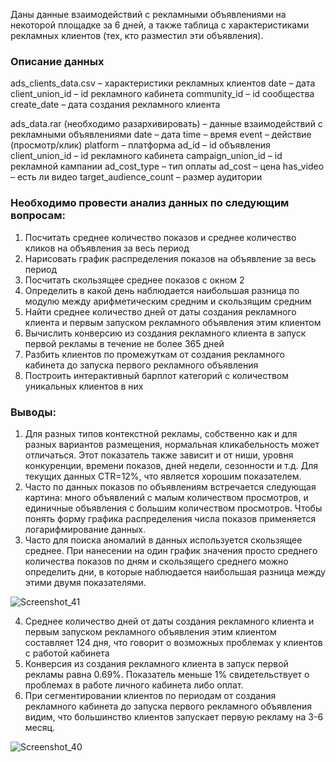 Даны данные взаимодействий с рекламными объявлениями на некоторой площадке за 6 дней, а также таблица с характеристиками рекламных клиентов
(тех, кто разместил эти объявления).

### Описание данных
ads_clients_data.csv – характеристики рекламных клиентов
date – дата
client_union_id – id рекламного кабинета
community_id – id сообщества
create_date – дата создания рекламного клиента

ads_data.rar (необходимо разархивировать) – данные взаимодействий с рекламными объявлениями
date – дата
time – время
event – действие (просмотр/клик)
platform – платформа
ad_id – id объявления
client_union_id – id рекламного кабинета
campaign_union_id – id рекламной кампании
ad_cost_type – тип оплаты
ad_cost – цена
has_video – есть ли видео
target_audience_count – размер аудитории

### Необходимо провести анализ данных по следующим вопросам:
1. Посчитать среднее количество показов и среднее количество кликов на объявления за весь период
2. Нарисовать график распределения показов на объявление за весь период
3. Посчитать скользящее среднее показов с окном 2
4. Определить в какой день наблюдается наибольшая разница по модулю между арифметическим средним и скользящим средним
5. Найти среднее количество дней от даты создания рекламного клиента и первым запуском рекламного объявления этим клиентом
6. Вычислить конверсию из создания рекламного клиента в запуск первой рекламы в течение не более 365 дней
7. Разбить клиентов по промежуткам от создания рекламного кабинета до запуска первого рекламного объявления
8. Построить интерактивный барплот категорий с количеством уникальных клиентов в них

### Выводы:
1. Для разных типов контекстной рекламы, собственно как и для разных вариантов размещения, нормальная кликабельность может отличаться.
  Этот показатель также зависит и от ниши, уровня конкуренции, времени показов, дней недели, сезонности и т.д.
  Для текущих данных CTR=12%, что является хорошим показателем.
2. Часто по данных показов по объявлениям встречается следующая картина: много объявлений с малым количеством просмотров, и единичные объявления с большим
  количеством просмотров. Чтобы понять форму графика распределения числа показов применяется логарифмирование данных.
3. Часто для поиска аномалий в данных используется скользящее среднее. При нанесении на один график значения просто среднего количества показов по дням и
  скользящего среднего можно определить дни, в которые наблюдается наибольшая разница между этими двумя показателями.
  
  ![Screenshot_41](https://user-images.githubusercontent.com/104904113/201932377-cc449a06-8548-421b-9d76-0275f7979219.jpg)

  
4. Среднее количество дней от даты создания рекламного клиента и первым запуском рекламного объявления этим клиентом составляет 124 дня, что говорит о возможных
   проблемах у клиентов с работой кабинета
5. Конверсия из создания рекламного клиента в запуск первой рекламы равна 0.69%. Показатель меньше 1% свидетельствует о проблемах в работе личного кабинета либо 
  оплат.
6. При сегментировании клиентов по периодам от создания рекламного кабинета до запуска первого рекламного объявления видим, что большинство клиентов запускает 
  первую рекламу на 3-6 месяц. 

![Screenshot_40](https://user-images.githubusercontent.com/104904113/201931976-f1738f66-e0d3-4ef9-8ad3-42c104775e06.jpg)
